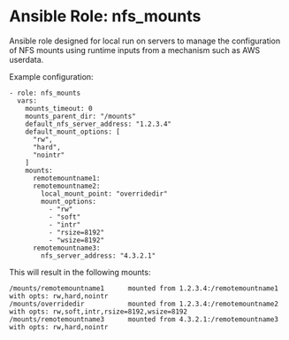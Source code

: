# Ansible Role: nfs_mounts
Ansible role designed for local run on servers to manage the configuration of NFS mounts using runtime inputs from a mechanism such as AWS userdata.

Example configuration:
```
- role: nfs_mounts
  vars:
    mounts_timeout: 0
    mounts_parent_dir: "/mounts"
    default_nfs_server_address: "1.2.3.4"
    default_mount_options: [
      "rw",
      "hard",
      "nointr"
    ]
    mounts: 
      remotemountname1:
      remotemountname2:
        local_mount_point: "overridedir"
        mount_options: 
          - "rw"
          - "soft"
          - "intr"
          - "rsize=8192"
          - "wsize=8192"  
      remotemountname3:
        nfs_server_address: "4.3.2.1"
```

This will result in the following mounts:
```
/mounts/remotemountname1      mounted from 1.2.3.4:/remotemountname1 with opts: rw,hard,nointr
/mounts/overridedir           mounted from 1.2.3.4:/remotemountname2 with opts: rw,soft,intr,rsize=8192,wsize=8192
/mounts/remotemountname3      mounted from 4.3.2.1:/remotemountname3 with opts: rw,hard,nointr
```
